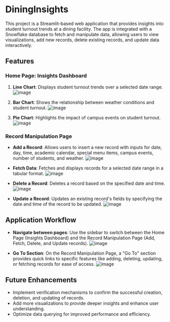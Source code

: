 # DiningInsights

This project is a Streamlit-based web application that provides insights into student turnout trends at a dining facility. The app is integrated with a Snowflake database to fetch and manipulate data, allowing users to view visualizations, add new records, delete existing records, and update data interactively.

## Features

### Home Page: Insights Dashboard
1. **Line Chart**:   Displays student turnout trends over a selected date range.
![image](https://github.com/user-attachments/assets/95fba10e-40f4-4c2f-8196-42031f9e5976)

2. **Bar Chart**:   Shows the relationship between weather conditions and student turnout.
![image](https://github.com/user-attachments/assets/41599d10-aead-4d6a-ada0-d7527c531cd3)

3. **Pie Chart**:   Highlights the impact of campus events on student turnout.
![image](https://github.com/user-attachments/assets/48825617-d1c6-475d-b3e8-d99c382c8139)

### Record Manipulation Page
- **Add a Record**:   Allows users to insert a new record with inputs for date, day, time, academic calendar, special menu items, campus events, number of students, and weather.
  ![image](https://github.com/user-attachments/assets/b0f7eb24-cf6b-41aa-99f7-a36df3430e89)

- **Fetch Data**:   Fetches and displays records for a selected date range in a tabular format.
  ![image](https://github.com/user-attachments/assets/412c02e1-5a7d-433d-8fb6-8cab56147763)

- **Delete a Record**:   Deletes a record based on the specified date and time.
  ![image](https://github.com/user-attachments/assets/e4828edc-d4a9-4e48-8964-7ca6d9a4c770)

- **Update a Record**:   Updates an existing record's fields by specifying the date and time of the record to be updated.
  ![image](https://github.com/user-attachments/assets/01602265-97be-4c6f-810a-47b79421c735)

## Application Workflow
- **Navigate between pages**:
Use the sidebar to switch between the Home Page (Insights Dashboard) and the Record Manipulation Page (Add, Fetch, Delete, and Update records).
![image](https://github.com/user-attachments/assets/cbc5e358-849c-419b-b647-0f02889b2211)


- **Go To Section**: On the Record Manipulation Page, a "Go To" section provides quick links to specific features like adding, deleting, updating, or fetching records for ease of access.
![image](https://github.com/user-attachments/assets/10fc4f01-5e77-4b0f-a804-5a3370fcb31a)

## Future Enhancements
- Implement verification mechanisms to confirm the successful creation, deletion, and updating of records.
- Add more visualizations to provide deeper insights and enhance user understanding.
- Optimize data querying for improved performance and efficiency.


